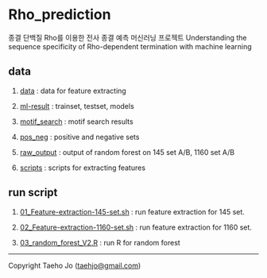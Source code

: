 # Rho_prediction
종결 단백질 Rho를 이용한 전사 종결 예측 머신러닝 프로젝트
Understanding the sequence specificity of Rho-dependent termination with machine learning

## data

1. [data](https://github.com/taehojo/Rho_prediction/tree/master/data) : data for feature extracting

2. [ml-result](https://github.com/taehojo/Rho_prediction/tree/master/ml-result) : trainset, testset, models

3. [motif_search](https://github.com/taehojo/Rho_prediction/tree/master/motif_search) : motif search results 

4. [pos_neg](https://github.com/taehojo/Rho_prediction/tree/master/pos_neg) : positive and negative sets

5. [raw_output](https://github.com/taehojo/Rho_prediction/tree/master/raw_output) : output of random forest on 145 set A/B, 1160 set A/B 

6. [scripts](https://github.com/taehojo/Rho_prediction/tree/master/scripts) : scripts for extracting features

## run script
1. [01_Feature-extraction-145-set.sh](https://github.com/taehojo/Rho_prediction/blob/master/01_Feature-extraction-145-set.sh) : run feature extraction for 145 set. 

2. [02_Feature-extraction-1160-set.sh](https://github.com/taehojo/Rho_prediction/blob/master/02_Feature-extraction-1160-set.sh) : run feature extraction for 1160 set.

3. [03_random_forest_V2.R](https://github.com/taehojo/Rho_prediction/blob/master/03_random_forest_V2.R) : run R for random forest

-----

Copyright 
Taeho Jo (taehjo@gmail.com)
